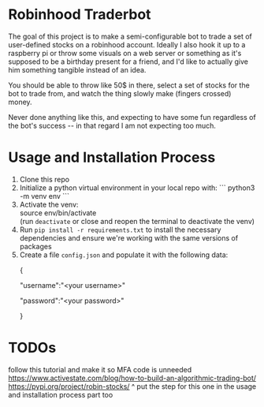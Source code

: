 # Robinhood Traderbot
The goal of this project is to make a semi-configurable 
bot to trade a set of user-defined stocks on a robinhood 
account. Ideally I also hook it up to a raspberry pi or
throw some visuals on a web server or something as it's
supposed to be a birthday present for a friend, and I'd 
like to actually give him something tangible instead of
an idea.

You should be able to throw like 50$ in there, select
a set of stocks for the bot to trade from, and watch the
thing slowly make (fingers crossed) money. 

Never done anything like this, and expecting to have some
fun regardless of the bot's success -- in that regard I am 
not expecting too much.

# Usage and Installation Process
<ol>
	<li>Clone this repo</li>
    <li>
        Initialize a python virtual environment in your local repo with:
        ```
        python3 -m venv env
        ```
    </li>
    <li>
        Activate the venv:<br>
        source env/bin/activate
        <br>
        (run <code>deactivate</code> or close and reopen the terminal to deactivate the venv)
    </li>
    <li>
        Run <code>pip install -r requirements.txt</code>
        to install the necessary dependencies and ensure
        we're working with the same versions of packages
    </li>
    <li>Create a file <code>config.json</code> and populate it with the following data:<br>
        <p>{</p>
            <p>"username":"&ltyour username&gt"</p>
            <p>"password":"&ltyour password&gt"</p>
        <p>}</p>
    </li>
</ol>

# TODOs
follow this tutorial and make it so MFA code is unneeded
https://www.activestate.com/blog/how-to-build-an-algorithmic-trading-bot/
https://pypi.org/project/robin-stocks/
^ put the step for this one in the usage and installation process part too

